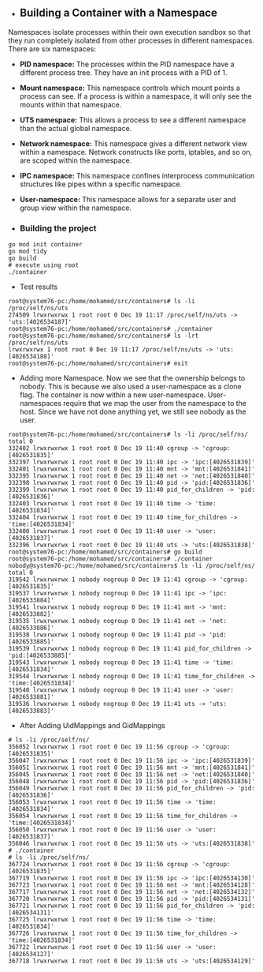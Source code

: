 * ## Building a Container with a Namespace
Namespaces isolate processes within their own execution sandbox so that they run completely isolated from other processes in different namespaces.
There are six namespaces:

* **PID namespace:** The processes within the PID namespace have a different process tree. They have an init process with a PID of 1.
* **Mount namespace:** This namespace controls which mount points a process can see. If a process is within a namespace, it will only see the mounts within that namespace.
* **UTS namespace:** This allows a process to see a different namespace than the actual global namespace.
* **Network namespace:** This namespace gives a different network view within a namespace. Network constructs like ports, iptables, and so on, are scoped within the namespace.
* **IPC namespace:** This namespace confines interprocess communication structures like pipes within a specific namespace.
* **User-namespace:** This namespace allows for a separate user and group view within the namespace.


* ### Building the project 
```
go mod init container
go mod tidy
go build
# execute using root 
./container
```
* Test results
```
root@system76-pc:/home/mohamed/src/containers# ls -li /proc/self/ns/uts
274509 lrwxrwxrwx 1 root root 0 Dec 19 11:17 /proc/self/ns/uts -> 'uts:[4026534187]'
root@system76-pc:/home/mohamed/src/containers# ./container             
root@system76-pc:/home/mohamed/src/containers# ls -lrt /proc/self/ns/uts
lrwxrwxrwx 1 root root 0 Dec 19 11:17 /proc/self/ns/uts -> 'uts:[4026534188]'
root@system76-pc:/home/mohamed/src/containers# exit
```


* Adding more Namespace. Now we see that the ownership belongs to nobody. This is because we also used a user-namespace as a clone flag. The container is now within a new user-namespace. User-namespaces require that we map the user from the namespace to the host. Since we have not done anything yet, we still see nobody as the user.
```
root@system76-pc:/home/mohamed/src/containers# ls -li /proc/self/ns/ 
total 0
332402 lrwxrwxrwx 1 root root 0 Dec 19 11:40 cgroup -> 'cgroup:[4026531835]'
332397 lrwxrwxrwx 1 root root 0 Dec 19 11:40 ipc -> 'ipc:[4026531839]'
332401 lrwxrwxrwx 1 root root 0 Dec 19 11:40 mnt -> 'mnt:[4026531841]'
332395 lrwxrwxrwx 1 root root 0 Dec 19 11:40 net -> 'net:[4026531840]'
332398 lrwxrwxrwx 1 root root 0 Dec 19 11:40 pid -> 'pid:[4026531836]'
332399 lrwxrwxrwx 1 root root 0 Dec 19 11:40 pid_for_children -> 'pid:[4026531836]'
332403 lrwxrwxrwx 1 root root 0 Dec 19 11:40 time -> 'time:[4026531834]'
332404 lrwxrwxrwx 1 root root 0 Dec 19 11:40 time_for_children -> 'time:[4026531834]'
332400 lrwxrwxrwx 1 root root 0 Dec 19 11:40 user -> 'user:[4026531837]'
332396 lrwxrwxrwx 1 root root 0 Dec 19 11:40 uts -> 'uts:[4026531838]'
root@system76-pc:/home/mohamed/src/containers# go build
root@system76-pc:/home/mohamed/src/containers# ./container 
nobody@system76-pc:/home/mohamed/src/containers$ ls -li /proc/self/ns/
total 0
319542 lrwxrwxrwx 1 nobody nogroup 0 Dec 19 11:41 cgroup -> 'cgroup:[4026531835]'
319537 lrwxrwxrwx 1 nobody nogroup 0 Dec 19 11:41 ipc -> 'ipc:[4026533884]'
319541 lrwxrwxrwx 1 nobody nogroup 0 Dec 19 11:41 mnt -> 'mnt:[4026533882]'
319535 lrwxrwxrwx 1 nobody nogroup 0 Dec 19 11:41 net -> 'net:[4026533886]'
319538 lrwxrwxrwx 1 nobody nogroup 0 Dec 19 11:41 pid -> 'pid:[4026533885]'
319539 lrwxrwxrwx 1 nobody nogroup 0 Dec 19 11:41 pid_for_children -> 'pid:[4026533885]'
319543 lrwxrwxrwx 1 nobody nogroup 0 Dec 19 11:41 time -> 'time:[4026531834]'
319544 lrwxrwxrwx 1 nobody nogroup 0 Dec 19 11:41 time_for_children -> 'time:[4026531834]'
319540 lrwxrwxrwx 1 nobody nogroup 0 Dec 19 11:41 user -> 'user:[4026533881]'
319536 lrwxrwxrwx 1 nobody nogroup 0 Dec 19 11:41 uts -> 'uts:[4026533883]'

```
* After Adding UidMappings and GidMappings
```
# ls -li /proc/self/ns/ 
356052 lrwxrwxrwx 1 root root 0 Dec 19 11:56 cgroup -> 'cgroup:[4026531835]'
356047 lrwxrwxrwx 1 root root 0 Dec 19 11:56 ipc -> 'ipc:[4026531839]'
356051 lrwxrwxrwx 1 root root 0 Dec 19 11:56 mnt -> 'mnt:[4026531841]'
356045 lrwxrwxrwx 1 root root 0 Dec 19 11:56 net -> 'net:[4026531840]'
356048 lrwxrwxrwx 1 root root 0 Dec 19 11:56 pid -> 'pid:[4026531836]'
356049 lrwxrwxrwx 1 root root 0 Dec 19 11:56 pid_for_children -> 'pid:[4026531836]'
356053 lrwxrwxrwx 1 root root 0 Dec 19 11:56 time -> 'time:[4026531834]'
356054 lrwxrwxrwx 1 root root 0 Dec 19 11:56 time_for_children -> 'time:[4026531834]'
356050 lrwxrwxrwx 1 root root 0 Dec 19 11:56 user -> 'user:[4026531837]'
356046 lrwxrwxrwx 1 root root 0 Dec 19 11:56 uts -> 'uts:[4026531838]'
# ./container 
# ls -li /proc/self/ns/ 
367724 lrwxrwxrwx 1 root root 0 Dec 19 11:56 cgroup -> 'cgroup:[4026531835]'
367719 lrwxrwxrwx 1 root root 0 Dec 19 11:56 ipc -> 'ipc:[4026534130]'
367723 lrwxrwxrwx 1 root root 0 Dec 19 11:56 mnt -> 'mnt:[4026534128]'
367717 lrwxrwxrwx 1 root root 0 Dec 19 11:56 net -> 'net:[4026534132]'
367720 lrwxrwxrwx 1 root root 0 Dec 19 11:56 pid -> 'pid:[4026534131]'
367721 lrwxrwxrwx 1 root root 0 Dec 19 11:56 pid_for_children -> 'pid:[4026534131]'
367725 lrwxrwxrwx 1 root root 0 Dec 19 11:56 time -> 'time:[4026531834]'
367726 lrwxrwxrwx 1 root root 0 Dec 19 11:56 time_for_children -> 'time:[4026531834]'
367722 lrwxrwxrwx 1 root root 0 Dec 19 11:56 user -> 'user:[4026534127]'
367718 lrwxrwxrwx 1 root root 0 Dec 19 11:56 uts -> 'uts:[4026534129]'

```
